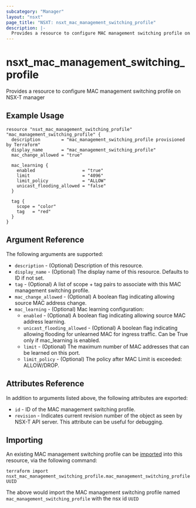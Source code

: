 ```yaml
---
subcategory: "Manager"
layout: "nsxt"
page_title: "NSXT: nsxt_mac_management_switching_profile"
description: |-
  Provides a resource to configure MAC management switching profile on NSX-T manager
---
```


# nsxt_mac_management_switching_profile

Provides a resource to configure MAC management switching profile on NSX-T manager

## Example Usage

```hcl
resource "nsxt_mac_management_switching_profile" "mac_management_switching_profile" {
  description        = "mac_management_switching_profile provisioned by Terraform"
  display_name       = "mac_management_switching_profile"
  mac_change_allowed = "true"

  mac_learning {
    enabled                  = "true"
    limit                    = "4096"
    limit_policy             = "ALLOW"
    unicast_flooding_allowed = "false"
  }

  tag {
    scope = "color"
    tag   = "red"
  }
}
```

## Argument Reference

The following arguments are supported:

* `description` - (Optional) Description of this resource.
* `display_name` - (Optional) The display name of this resource. Defaults to ID if not set.
* `tag` - (Optional) A list of scope + tag pairs to associate with this MAC management switching profile.
* `mac_change_allowed` - (Optional) A boolean flag indicating allowing source MAC address change.
* `mac_learning` - (Optional) Mac learning configuration:
  * `enabled` - (Optional) A boolean flag indicating allowing source MAC address learning.
  * `unicast_flooding_allowed` - (Optional) A boolean flag indicating allowing flooding for unlearned MAC for ingress traffic. Can be True only if mac_learning is enabled.
  * `limit` - (Optional) The maximum number of MAC addresses that can be learned on this port.
  * `limit_policy` - (Optional) The policy after MAC Limit is exceeded: ALLOW/DROP.


## Attributes Reference

In addition to arguments listed above, the following attributes are exported:

* `id` - ID of the MAC management switching profile.
* `revision` - Indicates current revision number of the object as seen by NSX-T API server. This attribute can be useful for debugging.


## Importing

An existing MAC management switching profile can be [imported][docs-import] into this resource, via the following command:

[docs-import]: /docs/import/index.html

```
terraform import nsxt_mac_management_switching_profile.mac_management_switching_profile UUID
```

The above would import the MAC management switching profile named `mac_management_switching_profile` with the nsx id `UUID`
